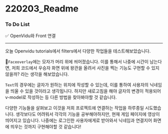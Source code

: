 # 220203_Readme

### To Do List

✅ OpenVidu와 Front 연결

---

오늘 Openvidu tutorials에서 filters에서 다양한 작업들을 테스트해보았습니다.

🎩`Faceoverlay`에는 모자가 머리 위에 씌어졌습니다. 이를 통해서 나중에 시간이 남는다면, 저희 코드에서 우승자 화면 위에 왕관을 올려서 사진을 찍는 기능도 구현할 수 있지 않을까? 라는 생각을 해보았습니다.

`Text`의 경우에는 글자가 원하는 위치에 작성할 수 있는데, 이를 통하여 사용자의 닉네임을 띄울 수 있을 것이라고 생각됩니다.  하지만 새로고침을 해야 글자의 변경이 적용되어 v-model로 작성하는 등 다른 방법을 찾아봐야할 것 같습니다.

다양한 기능들을 살펴보고 이것을 저희 프로젝트에 연결하는 작업을 하루종일 시도했습니다. 생각보다도 어려워서 각각의 기능을 공부해야하지만, 현재 게임 페이지에 영상이 띄어지고 있습니다. 나중에는 로그인한 사용자에게로 받아와서 닉네임과 연결지어 화면에 띄우는 것까지 구현해야할 것 같습니다!